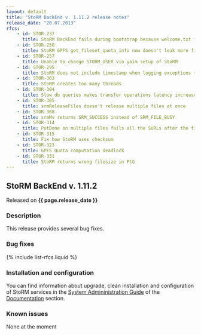 ```yaml
---
layout: default
title: "StoRM BackEnd v. 1.11.2 release notes"
release_date: "20.07.2013"
rfcs:
    - id: STOR-237
      title: StoRM BackEnd fails during bootstrap because welcome.txt file is not found
    - id: STOR-250
      title: StoRM GPFS get_fileset_quota_info now doesn't leak more file descriptors
    - id: STOR-257
      title: Unable to change STORM_USER via yaim setup of StoRM
    - id: STOR-295
      title: StoRM does not include timestamp when logging exceptions to stderr log
    - id: STOR-303
      title: StoRM creates too many threads
    - id: STOR-304
      title: Slow db queries makes transfer operations latency increase
    - id: STOR-305
      title: srmReleaseFiles doesn't release multiple files at once
    - id: STOR-308
      title: srmMv returns SRM_SUCCESS instead of SRM_FILE_BUSY
    - id: STOR-314
      title: PutDone on multiple files fails all the SURLs after the first specified
    - id: STOR-315
      title: Fix how StoRM uses checksum
    - id: STOR-323
      title: GPFS Quota computation deadlock
    - id: STOR-331
      title: StoRM returns wrong filesize in PtG
---
```


## StoRM BackEnd v. 1.11.2

Released on **{{ page.release_date }}**

### Description

This release provides several bug fixes.

### Bug fixes

{% include list-rfcs.liquid %}

### Installation and configuration

You can find information about upgrade, clean installation and configuration of StoRM services in the [System Admininistration Guide][storm-sysadmin-guide] of the [Documentation][storm-documentation] section.

### Known issues

None at the moment

[storm-documentation]: {{site.baseurl}}/documentation.html
[storm-sysadmin-guide]: {{site.baseurl}}/documentation/sysadmin-guide/1.11.2

